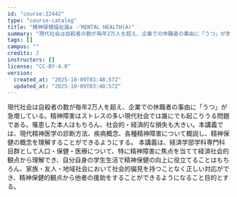 ```yaml
---
id: "course:22442"
type: "course-catalog"
title: "精神保健福祉論a ／MENTAL HEALTH(A)"
summary: "現代社会は自殺者の数が毎年2万人を超え、企業での休職者の事由に「うつ」が急増している。精神障害はストレスの多い現代社会では誰にでも起こりうる問題である。罹患した本人はもちろん、社会的・経済的な損失も大きい。本講義では、現代精神医学の診断方法…"
tags: []
campus: ""
credits: 2
instructors: []
license: "CC-BY-4.0"
version:
  created_at: "2025-10-09T03:48:57Z"
  updated_at: "2025-10-09T03:48:57Z"
---
```

現代社会は自殺者の数が毎年2万人を超え、企業での休職者の事由に「うつ」が急増している。精神障害はストレスの多い現代社会では誰にでも起こりうる問題である。罹患した本人はもちろん、社会的・経済的な損失も大きい。本講義では、現代精神医学の診断方法、疾病概念、各種精神障害について概説し、精神保健の概念を理解することができるようにする。 本講義は、経済学部学科専門科目群として人口・保健・医療について、特に精神障害に焦点を当てて経済社会的観点から理解でき、自分自身の学生生活で精神保健の向上に役立てることはもちろん、家族・友人・地域社会において社会的偏見を持つことなく正しい対応ができ、精神保健的観点から他者の援助をすることができるようになること目的とする。
